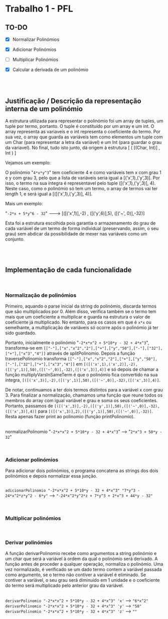 # Trabalho 1 - PFL



## TO-DO
- [x] Normalizar Polinómios
- [x] Adicionar Polinómios
- [ ] Multiplicar Polinómios
- [x] Calcular a derivada de um polinómio


<br>
<br>

## Justificação / Descrição da representação interna de um polinómio

A estrutura utilizada para representar o polinómio foi um array de tuples, um tuple por termo, portanto. O tuple é constituído por um array e um int.
O array representa as variaveis e o int representa o coeficiente do termo. 
Por sua vez, o array que guarda as variáveis tem como elementos um tuple com um Char (para representar a letra da variável) e um Int (para guardar o grau da variavel). 
No final, tudo isto junto, dá origem à estrutura [ ( [(Char, Int)] , Int ) ] 

Vejamos um exemplo:

O polinómio "```4*x*y^3```" tem coeficiente 4 e como variáveis tem x com grau 1 e y com grau 3, pelo que a lista de variáveis seria igual a [('x',1),('y',3)]. Por isso, o termo na sua íntegra é representavel pelo tuple ([('x',1),('y',3)], 4). Neste caso, como o polinómio só tem um termo, o array de termos vai ter length 1, e será igual a [([('x',1),('y',3)], 4)].

Mais um exemplo:

"```-2*x + 5*y^6 - 32```"  ---> [([('x',1)],-2) , ([('y',6)],5), ([('~', 0)],-32)]


Esta foi a estrutura escolhida pois garantia o armazenamento do grau de cada variável de um termo de forma individual (preservando, assim, o seu grau) sem abdicar da possibilidade de mexer nas variáveis como um conjunto.

<br>
<br>

## Implementação de cada funcionalidade

<br>

### Normalização de polinómios

Primeiro, aquando o parse inicial da string do polinómio, discarda termos que são multiplicados por 0. Além disso, verifica também se o termo tem mais que um coeficiente a multiplicar e guarda na estrutura o valor de coeficiente já multiplicado. No entanto, para os casos em que é ```x*x``` ou semelhante, a multiplicação de variáveis só ocorre após o polinómio já ter sido guardado. 

Portanto, inicialmente o polinómio "```-2*x*x^2 + 5*10*y - 32 + 4*x^3```", transforma-se em ```[["-"],["x","x^2","2"],["+"],["y","50"],["-"],["32"],["+"],["x^3","4"]]``` através de splitPolinomio. Depois a função traversePolinomio transforma ```[["-"],["x","x^2","2"],["+"],["y","50"],["-"],["32"],["+"],["x^3","4"]]``` em ```[([('x',1),('x',2)],-2),([('y',1)],50),([('~',0)],-32),([('x',3)],4)]``` e só depois de chamar a função multiplyVarsInSameTerm é que o polinómio fica convertido na sua íntegra, ```[([('x',3)],-2),([('y',1)],50),([('~',0)],-32),([('x',3)],4)]```.

De notar, continuamos a ter dois termos distintos para a variável x com grau 3. Para finalizar a normalização, chamamos uma função que reune todos os membros do array com igual variável e grau e soma os seus coeficientes. Portanto, passamos de ```[([('x',3)],-2),([('y',1)],50),([('~',0)],-32),([('x',3)],4)]``` para ```[([('x',3)],2),([('y',1)],50),([('~',0)],-32)]```. Resta apenas fazer print ao polinomio (função printPolinomio).

<br>normalizarPolinomio "```-2*x*x^2 + 5*10*y - 32 + 4*x^3```" --> "```2*x^3 + 50*y - 32```"

<br>

### Adicionar polinómios

Para adicionar dois polinómios, o programa concatena as strings dos dois polinómios e depois normalizar essa junção. 

<br>```adicionarPolinomio "-2*x*x^2 + 5*10*y - 32 + 4*x^3" "7*y^3 - 24*x^2*z*y^2 - 6*y"``` --> ```"-24*x^2*y^2*z + 7*y^3 + 2*x^3 + 44*y - 32"```


<br>

### Multiplicar polinómios



<br>

### Derivar polinómios

A função derivarPolinomio recebe como argumentos a string polinómio e um char que será a variável à ordem da qual o polinómio será derivado. A função antes de proceder a qualquer operação, normaliza o polinómio. Uma vez normalizado, é verificado se um dado termo contem a variável passada como argumento, se o termo não contiver a variável é eliminado. Se contiver a variável, o seu grau será diminuido em 1 unidade e o coeficiente do termo será multiplicado pelo anterior grau da variável. 

<br>```derivarPolinomio "-2*x*x^2 + 5*10*y - 32 + 4*x^3" 'x'``` --> ```"6*x^2"```
<br>```derivarPolinomio "-2*x*x^2 + 5*10*y - 32 + 4*x^3" 'y'``` --> ```"50"```
<br>```derivarPolinomio "-2*x*x^2 + 5*10*y - 32 + 4*x^3" 'z'``` --> ```""```



